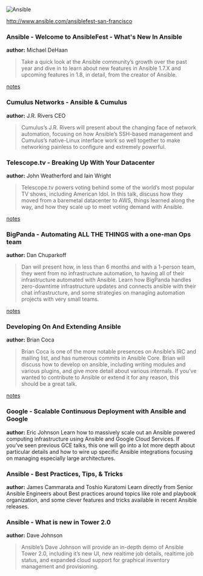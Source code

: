 ![Ansible](http://cdn2.hubspot.net/hub/330046/file-1241523687-png/promo_images/ansiblefest_banner_SF2014-1.png?t=1413221059160)

http://www.ansible.com/ansiblefest-san-francisco

### Ansible - Welcome to AnsibleFest - What's New In Ansible
**author:** Michael DeHaan
> Take a quick look at the Ansible community’s growth over the past year
> and dive in to learn about new features in Ansible 1.7.X and
> upcoming features in 1.8, in detail, from the creator of Ansible.

[notes](https://github.com/mmcdaris/ansiblefest-2014-notes/blob/master/michael-dehaan-news-community.md)

### Cumulus Networks - Ansible & Cumulus
**author:** J.R. Rivers CEO
> Cumulus’s J.R. Rivers will present about the changing face of network automation,
> focusing on how Ansible’s SSH-based management and Cumulus’s native-Linux interface
> work so well together to make networking painless to configure and extremely powerful.

### Telescope.tv - Breaking Up With Your Datacenter
**author:** John Weatherford and Iain Wright
> Telescope.tv powers voting behind some of the world’s most popular TV shows,
> including American Idol.  In this talk, discuss how they moved from a
> baremetal datacenter to AWS, things learned along the way,
> and how they scale up to meet voting demand with Ansible.

[notes](https://github.com/mmcdaris/ansiblefest-2014-notes/blob/master/telescope.md)

### BigPanda - Automating ALL THE THINGS with a one-man Ops team
**author:** Dan Chuparkoff
> Dan will present how, in less than 6 months and with a 1-person team,
> they went from no infrastructure automation, to having all of their
> infrastructure automated with Ansible.  Learn how BigPanda handles
> zero-downtime infrastructure updates and connects ansible with their chat
> infrastructure, and some strategies on managing
> automation projects with very small teams.

[notes](https://github.com/mmcdaris/ansiblefest-2014-notes/blob/master/big-panda.md)

### Developing On And Extending Ansible
**author:** Brian Coca
> Brian Coca is one of the more notable presences on Ansible’s IRC and mailing list,
> and has numerous commits in Ansible Core.  Brian will discuss how to develop on ansible,
> including writing modules and various plugins, and give more detail about various internals.
> If you’ve wanted to contribute to Ansible or extend it for any reason, this should be a great talk.

[notes](https://github.com/mmcdaris/ansiblefest-2014-notes/blob/master/dev-on-ansible-by-Brian-Coca.md)

### Google - Scalable Continuous Deployment with Ansible and Google
**author:** Eric Johnson
Learn how to massively scale out an Ansible powered computing infrastructure using Ansible and Google Cloud Services.  If you’ve seen previous GCE talks, this one will go into a lot more depth about particular details and how to wire up specific Ansible integrations focusing on managing especially large architectures.

### Ansible - Best Practices, Tips, & Tricks
**author:**  James Cammarata and Toshio Kuratomi
Learn directly from Senior Ansible Engineers about Best practices around topics like role and playbook organization, and some clever features and tricks available in recent Ansible releases.

### Ansible - What is new in Tower 2.0
**author:** Dave Johnson
> Ansible’s Dave Johnson will provide an in-depth demo of Ansible Tower 2.0, including it’s new UI, new realtime job details, realtime job status, and expanded cloud support for graphical inventory management and provisioning.
